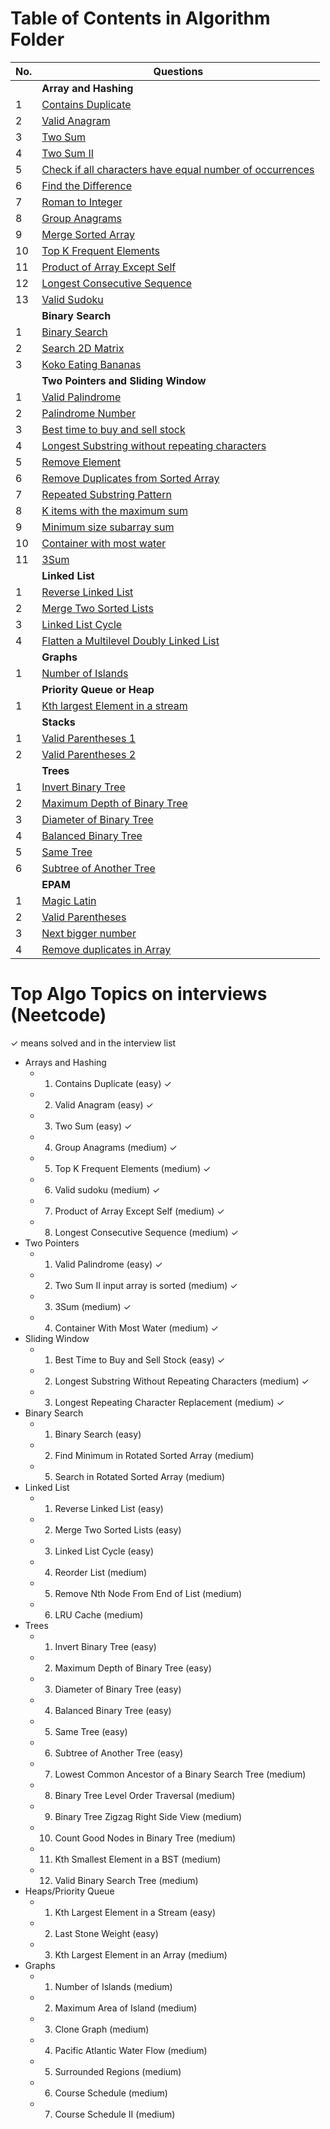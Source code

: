 # Table of Contents in Algorithm Folder

| No. | Questions |
| --- | --------- |
|   | **Array and Hashing** |
| 1 | [Contains Duplicate](./Algorithm/Array&Hashing.md)|
| 2 | [Valid Anagram](./Algorithm/Array&Hashing.md)|
| 3 | [Two Sum](./Algorithm/Array&Hashing.md)|
| 4 | [Two Sum II](./Algorithm/Array&Hashing.md)|
| 5 | [Check if all characters have equal number of occurrences](./Algorithm/Array&Hashing.md)|
| 6 | [Find the Difference](./Algorithm/Array&Hashing.md)|
| 7 | [Roman to Integer](./Algorithm/Array&Hashing.md)|
| 8 | [Group Anagrams](./Algorithm/Array&Hashing.md)|
| 9 | [Merge Sorted Array](./Algorithm/Array&Hashing.md)|
| 10 | [Top K Frequent Elements](./Algorithm/Array&Hashing.md)|
| 11 | [Product of Array Except Self](./Algorithm/Array&Hashing.md)|
| 12 | [Longest Consecutive Sequence](./Algorithm/Array&Hashing.md)|
| 13 | [Valid Sudoku](./Algorithm/Array&Hashing.md)|
|   | **Binary Search** |
| 1 | [Binary Search](./Algorithm/BinarySearch.md)|
| 2 | [Search 2D Matrix](./Algorithm/BinarySearch.md)|
| 3 | [Koko Eating Bananas](./Algorithm/BinarySearch.md)|
|   | **Two Pointers and Sliding Window** |
| 1 | [Valid Palindrome](./Algorithm/TwoPointers.md)|
| 2 | [Palindrome Number](./Algorithm/TwoPointers.md)|
| 3 | [Best time to buy and sell stock](./Algorithm/TwoPointers.md)|
| 4 | [Longest Substring without repeating characters](./Algorithm/TwoPointers.md)|
| 5 | [Remove Element](./Algorithm/TwoPointers.md)|
| 6 | [Remove Duplicates from Sorted Array](./Algorithm/TwoPointers.md)|
| 7 | [Repeated Substring Pattern](./Algorithm/TwoPointers.md)|
| 8 | [K items with the maximum sum](./Algorithm/TwoPointers.md)|
| 9 | [Minimum size subarray sum](./Algorithm/TwoPointers.md)|
| 10 | [Container with most water](./Algorithm/TwoPointers.md)|
| 11 | [3Sum](./Algorithm/TwoPointers.md)|
|   | **Linked List** |
| 1 | [Reverse Linked List](./Algorithm/LinkedList.md)|
| 2 | [Merge Two Sorted Lists](./Algorithm/LinkedList.md)|
| 3 | [Linked List Cycle](./Algorithm/LinkedList.md)|
| 4 | [Flatten a Multilevel Doubly Linked List](./Algorithm/DoublyLinkedList.md)|
|   | **Graphs** |
| 1 | [Number of Islands](./Algorithm/Graphs.md)|
|   | **Priority Queue or  Heap** |
| 1 | [Kth largest Element in a stream](./Algorithm/PriorityQueue.md)|
|   | **Stacks** |
| 1 | [Valid Parentheses 1](./Algorithm/Stack.md)|
| 2 | [Valid Parentheses 2](./Algorithm/Stack.md)|
|   | **Trees** |
| 1 | [Invert Binary Tree](./Algorithm/Trees.md)|
| 2 | [Maximum Depth of Binary Tree](./Algorithm/Trees.md)|
| 3 | [Diameter of Binary Tree](./Algorithm/Trees.md)|
| 4 | [Balanced Binary Tree](./Algorithm/Trees.md)|
| 5 | [Same Tree](./Algorithm/Trees.md)|
| 6 | [Subtree of Another Tree](./Algorithm/Trees.md)|
|   | **EPAM** |
| 1 | [Magic Latin](./Algorithm/algoEpam.md)|
| 2 | [Valid Parentheses](./Algorithm/algoEpam.md)|
| 3 | [Next bigger number](./Algorithm/algoEpam.md)|
| 4 | [Remove duplicates in Array](./Algorithm/algoEpam.md)|


# Top Algo Topics on interviews (Neetcode)
&#10003; means solved and in the interview list

-   Arrays and Hashing
    - 1. Contains Duplicate (easy) &#10003;
    - 2. Valid Anagram (easy) &#10003;
    - 3. Two Sum (easy) &#10003;
    - 4. Group Anagrams (medium) &#10003;
    - 5. Top K Frequent Elements (medium) &#10003;
    - 6. Valid sudoku (medium) &#10003;
    - 7. Product of Array Except Self (medium) &#10003;
    - 8. Longest Consecutive Sequence (medium) &#10003;
-   Two Pointers
    - 1. Valid Palindrome (easy) &#10003;
    - 2. Two Sum II input array is sorted (medium) &#10003;
    - 3. 3Sum (medium) &#10003;
    - 4. Container With Most Water (medium) &#10003;
-   Sliding Window
    - 1. Best Time to Buy and Sell Stock (easy) &#10003;
    - 2. Longest Substring Without Repeating Characters (medium) &#10003;
    - 3. Longest Repeating Character Replacement (medium) &#10003;
-   Binary Search
    - 1. Binary Search (easy)
    - 2. Find Minimum in Rotated Sorted Array (medium)
    - 5. Search in Rotated Sorted Array (medium)
-   Linked List
    - 1. Reverse Linked List (easy)
    - 2. Merge Two Sorted Lists (easy)
    - 3. Linked List Cycle (easy)
    - 4. Reorder List (medium)
    - 5. Remove Nth Node From End of List (medium)
    - 6. LRU Cache (medium)
-   Trees
    - 1. Invert Binary Tree (easy)
    - 2. Maximum Depth of Binary Tree (easy)
    - 3. Diameter of Binary Tree (easy)
    - 4. Balanced Binary Tree (easy)
    - 5. Same Tree (easy)
    - 6. Subtree of Another Tree (easy)
    - 7. Lowest Common Ancestor of a Binary Search Tree (medium)
    - 8. Binary Tree Level Order Traversal (medium)
    - 9. Binary Tree Zigzag Right Side View (medium)
    - 10. Count Good Nodes in Binary Tree (medium)
    - 11. Kth Smallest Element in a BST (medium)
    - 12. Valid Binary Search Tree (medium)
-   Heaps/Priority Queue
    - 1. Kth Largest Element in a Stream (easy)
    - 2. Last Stone Weight (easy)
    - 3. Kth Largest Element in an Array (medium)
-   Graphs
    - 1. Number of Islands (medium)
    - 2. Maximum Area of Island (medium)
    - 3. Clone Graph (medium)
    - 4. Pacific Atlantic Water Flow (medium)
    - 5. Surrounded Regions (medium)
    - 6. Course Schedule (medium)
    - 7. Course Schedule II (medium)